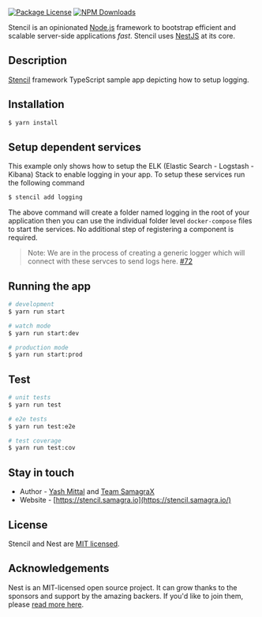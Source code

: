 <p align="left">
  <a href="https://www.npmjs.com/~nestjscore" target="_blank"><img src="https://img.shields.io/npm/l/@nestjs/core.svg" alt="Package License" /></a>
  <a href="https://www.npmjs.com/~nestjscore" target="_blank"><img src="https://img.shields.io/npm/dm/@samagra-x/stencil.svg" alt="NPM Downloads" /></a>
</p>
<p align="left">Stencil is an opinionated <a href="http://nodejs.org" target="_blank">Node.js</a> framework to bootstrap efficient and scalable server-side applications <em>fast</em>. Stencil uses <a href="https://nestjs.com" target="_blank"> NestJS</a> at its core.</p>

## Description

[Stencil](https://github.com/SamagraX-stencil/stencil) framework TypeScript sample app depicting how to setup logging.

## Installation

```bash
$ yarn install
```

## Setup dependent services
This example only shows how to setup the ELK (Elastic Search - Logstash - Kibana) Stack to enable logging in your app.
To setup these services run the following command
```bash
$ stencil add logging
```

The above command will create a folder named logging in the root of your application then you can use the individual folder level `docker-compose` files to start the services. 
No additional step of registering a component is required.

> Note: We are in the process of creating a generic logger which will connect with these servces to send logs here.
[#72](https://github.com/SamagraX-Stencil/stencil/issues/72)

## Running the app

```bash
# development
$ yarn run start

# watch mode
$ yarn run start:dev

# production mode
$ yarn run start:prod
```

## Test

```bash
# unit tests
$ yarn run test

# e2e tests
$ yarn run test:e2e

# test coverage
$ yarn run test:cov
```

## Stay in touch

- Author - [Yash Mittal](https://techsavvyash.dev) and [Team SamagraX](https://github.com/Samagra-Development)
- Website - [https://stencil.samagra.io](https://stencil.samagra.io/)

## License

Stencil and Nest are [MIT licensed](LICENSE).

## Acknowledgements

Nest is an MIT-licensed open source project. It can grow thanks to the sponsors and support by the amazing backers. If you'd like to join them, please [read more here](https://docs.nestjs.com/support).